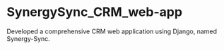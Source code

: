 # SynergySync_CRM_web-app
Developed a comprehensive CRM web application using Django, named Synergy-Sync.
